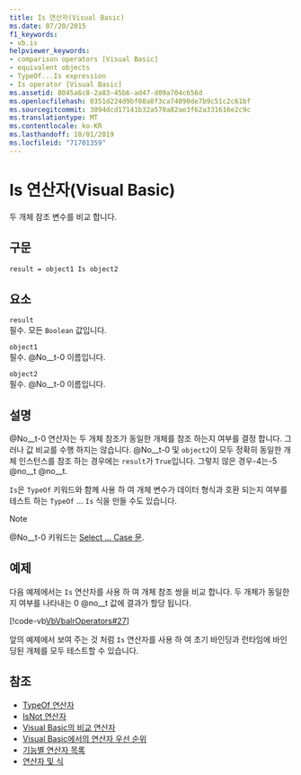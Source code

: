 ```yaml
---
title: Is 연산자(Visual Basic)
ms.date: 07/20/2015
f1_keywords:
- vb.is
helpviewer_keywords:
- comparison operators [Visual Basic]
- equivalent objects
- TypeOf...Is expression
- Is operator [Visual Basic]
ms.assetid: 8045a6c8-2a83-45b6-ad47-d09a704c656d
ms.openlocfilehash: 0351d224d9bf08a8f3ca74090de7b9c51c2c61bf
ms.sourcegitcommit: 3094dcd17141b32a570a82ae3f62a331616e2c9c
ms.translationtype: MT
ms.contentlocale: ko-KR
ms.lasthandoff: 10/01/2019
ms.locfileid: "71701359"
---
```

# <a name="is-operator-visual-basic"></a>Is 연산자(Visual Basic)
두 개체 참조 변수를 비교 합니다.  
  
## <a name="syntax"></a>구문  
  
```vb  
result = object1 Is object2  
```  
  
## <a name="parts"></a>요소  
 `result`  
 필수. 모든 `Boolean` 값입니다.  
  
 `object1`  
 필수. @No__t-0 이름입니다.  
  
 `object2`  
 필수. @No__t-0 이름입니다.  
  
## <a name="remarks"></a>설명  
 @No__t-0 연산자는 두 개체 참조가 동일한 개체를 참조 하는지 여부를 결정 합니다. 그러나 값 비교를 수행 하지는 않습니다. @No__t-0 및 `object2`이 모두 정확히 동일한 개체 인스턴스를 참조 하는 경우에는 `result`가 `True`입니다. 그렇지 않은 경우-4는-5 @no__t @no__t.  
  
 `Is`은 `TypeOf` 키워드와 함께 사용 하 여 개체 변수가 데이터 형식과 호환 되는지 여부를 테스트 하는 `TypeOf` ... `Is` 식을 만들 수도 있습니다.  
  
> [!NOTE]
> @No__t-0 키워드는 [Select ... Case 문](../../../visual-basic/language-reference/statements/select-case-statement.md).  
  
## <a name="example"></a>예제  
 다음 예제에서는 `Is` 연산자를 사용 하 여 개체 참조 쌍을 비교 합니다. 두 개체가 동일한 지 여부를 나타내는 0 @no__t 값에 결과가 할당 됩니다.  
  
 [!code-vb[VbVbalrOperators#27](~/samples/snippets/visualbasic/VS_Snippets_VBCSharp/VbVbalrOperators/VB/Class1.vb#27)]  
  
 앞의 예제에서 보여 주는 것 처럼 `Is` 연산자를 사용 하 여 초기 바인딩과 런타임에 바인딩된 개체를 모두 테스트할 수 있습니다.  
  
## <a name="see-also"></a>참조

- [TypeOf 연산자](../../../visual-basic/language-reference/operators/typeof-operator.md)
- [IsNot 연산자](../../../visual-basic/language-reference/operators/isnot-operator.md)
- [Visual Basic의 비교 연산자](../../../visual-basic/programming-guide/language-features/operators-and-expressions/comparison-operators.md)
- [Visual Basic에서의 연산자 우선 순위](../../../visual-basic/language-reference/operators/operator-precedence.md)
- [기능별 연산자 목록](../../../visual-basic/language-reference/operators/operators-listed-by-functionality.md)
- [연산자 및 식](../../../visual-basic/programming-guide/language-features/operators-and-expressions/index.md)
